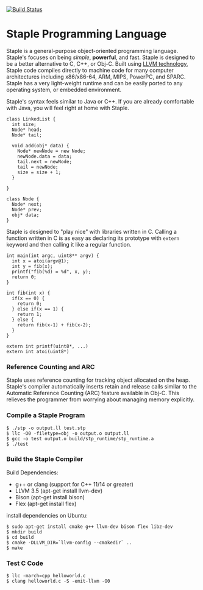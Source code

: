 [![Build Status](https://travis-ci.org/dinocore1/Staple.svg?branch=master)](https://travis-ci.org/dinocore1/Staple)

Staple Programming Language
============================

Staple is a general-purpose object-oriented programming language. Staple's focuses on being *simple*, __powerful__, and fast. Staple is designed to be a better alternative to C, C++, or Obj-C. Built using [LLVM technology](http://llvm.org/), Staple code compiles directly to machine code for many computer architectures including x86/x86-64, ARM, MIPS, PowerPC, and SPARC. Staple has a very light-weight runtime and can be easily ported to any operating system, or embedded environment.

Staple's syntax feels similar to Java or C++. If you are already comfortable with Java, you will feel right at home with Staple.

```
class LinkedList {
  int size;
  Node* head;
  Node* tail;

  void add(obj* data) {
    Node* newNode = new Node;
    newNode.data = data;
    tail.next = newNode;
    tail = newNode;
    size = size + 1;
  }

}

class Node {
  Node* next;
  Node* prev;
  obj* data;
}
```

Staple is designed to "play nice" with libraries written in C. Calling a function written in C is as easy as declaring its prototype with `extern` keyword and then calling it like a regular function.

```
int main(int argc, uint8** argv) {
  int x = atoi(argv@1);
  int y = fib(x);
  printf("fib(%d) = %d", x, y);
  return 0;
}

int fib(int x) {
  if(x == 0) {
    return 0;
  } else if(x == 1) {
    return 1;
  } else {
    return fib(x-1) + fib(x-2);
  }
}

extern int printf(uint8*, ...)
extern int atoi(uint8*)
```

### Reference Counting and ARC ###

Staple uses reference counting for tracking object allocated on the heap. Staple's compiler automatically inserts retain and release calls similar to the Automatic Reference Counting (ARC) feature available in Obj-C. This relieves the programmer from worrying about managing memory explicitly.

### Compile a Staple Program ###

```
$ ./stp -o output.ll test.stp
$ llc -O0 -filetype=obj -o output.o output.ll
$ gcc -o test output.o build/stp_runtime/stp_runtime.a
$ ./test
```

### Build the Staple Compiler ###

Build Dependencies:
* g++ or clang (support for C++ 11/14 or greater)
* LLVM 3.5 (apt-get install llvm-dev)
* Bison (apt-get install bison)
* Flex (apt-get install flex)

install dependencies on Ubuntu:
```
$ sudo apt-get install cmake g++ llvm-dev bison flex libz-dev
$ mkdir build
$ cd build
$ cmake -DLLVM_DIR=`llvm-config --cmakedir` ..
$ make
```


### Test C Code ###
```
$ llc -march=cpp helloworld.c
$ clang helloworld.c -S -emit-llvm -O0
```